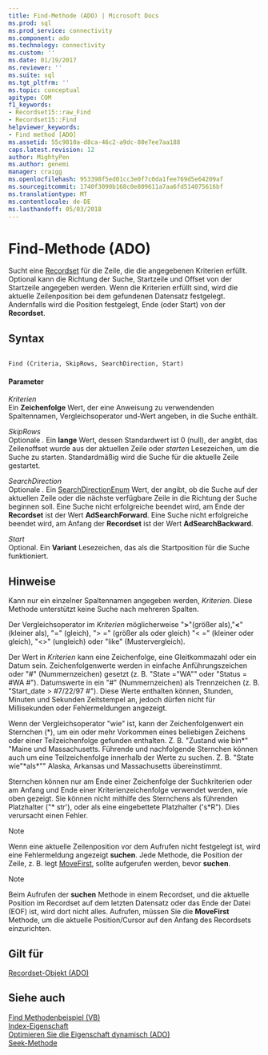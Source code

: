 ```yaml
---
title: Find-Methode (ADO) | Microsoft Docs
ms.prod: sql
ms.prod_service: connectivity
ms.component: ado
ms.technology: connectivity
ms.custom: ''
ms.date: 01/19/2017
ms.reviewer: ''
ms.suite: sql
ms.tgt_pltfrm: ''
ms.topic: conceptual
apitype: COM
f1_keywords:
- Recordset15::raw_Find
- Recordset15::Find
helpviewer_keywords:
- Find method [ADO]
ms.assetid: 55c9810a-d8ca-46c2-a9dc-80e7ee7aa188
caps.latest.revision: 12
author: MightyPen
ms.author: genemi
manager: craigg
ms.openlocfilehash: 953398f5ed01cc3e0f7c0da1fee769d5e64209af
ms.sourcegitcommit: 1740f3090b168c0e809611a7aa6fd514075616bf
ms.translationtype: MT
ms.contentlocale: de-DE
ms.lasthandoff: 05/03/2018
---
```

# <a name="find-method-ado"></a>Find-Methode (ADO)
Sucht eine [Recordset](../../../ado/reference/ado-api/recordset-object-ado.md) für die Zeile, die die angegebenen Kriterien erfüllt. Optional kann die Richtung der Suche, Startzeile und Offset von der Startzeile angegeben werden. Wenn die Kriterien erfüllt sind, wird die aktuelle Zeilenposition bei dem gefundenen Datensatz festgelegt. Andernfalls wird die Position festgelegt, Ende (oder Start) von der **Recordset**.  
  
## <a name="syntax"></a>Syntax  
  
```  
  
Find (Criteria, SkipRows, SearchDirection, Start)  
```  
  
#### <a name="parameters"></a>Parameter  
 *Kriterien*  
 Ein **Zeichenfolge** Wert, der eine Anweisung zu verwendenden Spaltennamen, Vergleichsoperator und-Wert angeben, in die Suche enthält.  
  
 *SkipRows*  
 Optionale *.* Ein **lange** Wert, dessen Standardwert ist 0 (null), der angibt, das Zeilenoffset wurde aus der aktuellen Zeile oder *starten* Lesezeichen, um die Suche zu starten. Standardmäßig wird die Suche für die aktuelle Zeile gestartet.  
  
 *SearchDirection*  
 Optionale *.* Ein [SearchDirectionEnum](../../../ado/reference/ado-api/searchdirectionenum.md) Wert, der angibt, ob die Suche auf der aktuellen Zeile oder die nächste verfügbare Zeile in die Richtung der Suche beginnen soll. Eine Suche nicht erfolgreiche beendet wird, am Ende der **Recordset** ist der Wert **AdSearchForward**. Eine Suche nicht erfolgreiche beendet wird, am Anfang der **Recordset** ist der Wert **AdSearchBackward**.  
  
 *Start*  
 Optional. Ein **Variant** Lesezeichen, das als die Startposition für die Suche funktioniert.  
  
## <a name="remarks"></a>Hinweise  
 Kann nur ein einzelner Spaltennamen angegeben werden, *Kriterien*. Diese Methode unterstützt keine Suche nach mehreren Spalten.  
  
 Der Vergleichsoperator im *Kriterien* möglicherweise "**>**"(größer als),"**\<**" (kleiner als), "=" (gleich), "> =" (größer als oder gleich) "< =" (kleiner oder gleich), "<>" (ungleich) oder "like" (Mustervergleich).  
  
 Der Wert in *Kriterien* kann eine Zeichenfolge, eine Gleitkommazahl oder ein Datum sein. Zeichenfolgenwerte werden in einfache Anführungszeichen oder "#" (Nummernzeichen) gesetzt (z. B. "State ="WA"" oder "Status = #WA #"). Datumswerte in ein "#" (Nummernzeichen) als Trennzeichen (z. B. "Start_date > #7/22/97 #"). Diese Werte enthalten können, Stunden, Minuten und Sekunden Zeitstempel an, jedoch dürfen nicht für Millisekunden oder Fehlermeldungen angezeigt.  
  
 Wenn der Vergleichsoperator "wie" ist, kann der Zeichenfolgenwert ein Sternchen (*), um ein oder mehr Vorkommen eines beliebigen Zeichens oder einer Teilzeichenfolge gefunden enthalten. Z. B. "Zustand wie bin\*" "Maine und Massachusetts. Führende und nachfolgende Sternchen können auch um eine Teilzeichenfolge innerhalb der Werte zu suchen. Z. B. "State wie"\*als\*"" Alaska, Arkansas und Massachusetts übereinstimmt.  
  
 Sternchen können nur am Ende einer Zeichenfolge der Suchkriterien oder am Anfang und Ende einer Kriterienzeichenfolge verwendet werden, wie oben gezeigt. Sie können nicht mithilfe des Sternchens als führenden Platzhalter ("* str'), oder als eine eingebettete Platzhalter ('s\*R"). Dies verursacht einen Fehler.  
  
> [!NOTE]
>  Wenn eine aktuelle Zeilenposition vor dem Aufrufen nicht festgelegt ist, wird eine Fehlermeldung angezeigt **suchen**. Jede Methode, die Position der Zeile, z. B. legt [MoveFirst](../../../ado/reference/ado-api/movefirst-movelast-movenext-and-moveprevious-methods-ado.md), sollte aufgerufen werden, bevor **suchen**.  
  
> [!NOTE]
>  Beim Aufrufen der **suchen** Methode in einem Recordset, und die aktuelle Position im Recordset auf dem letzten Datensatz oder das Ende der Datei (EOF) ist, wird dort nicht alles. Aufrufen, müssen Sie die **MoveFirst** Methode, um die aktuelle Position/Cursor auf den Anfang des Recordsets einzurichten.  
  
## <a name="applies-to"></a>Gilt für  
 [Recordset-Objekt (ADO)](../../../ado/reference/ado-api/recordset-object-ado.md)  
  
## <a name="see-also"></a>Siehe auch  
 [Find Methodenbeispiel (VB)](../../../ado/reference/ado-api/find-method-example-vb.md)   
 [Index-Eigenschaft](../../../ado/reference/ado-api/index-property.md)   
 [Optimieren Sie die Eigenschaft dynamisch (ADO)](../../../ado/reference/ado-api/optimize-property-dynamic-ado.md)   
 [Seek-Methode](../../../ado/reference/ado-api/seek-method.md)
